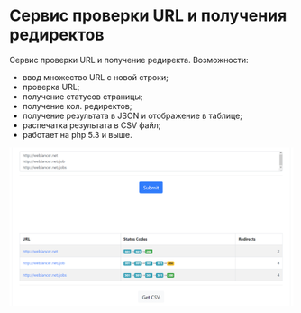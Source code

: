 # Сервис проверки URL и получения редиректов
Сервис проверки URL и получение редиректа.
Возможности:
- ввод множество URL с новой строки;
- проверка URL;
- получение статусов страницы;
- получение кол. редиректов;
- получение результата в JSON и отображение в таблице;
- распечатка результата в CSV файл;
- работает на php 5.3 и выше.

![Screenshot](Screenshot_1.png)
